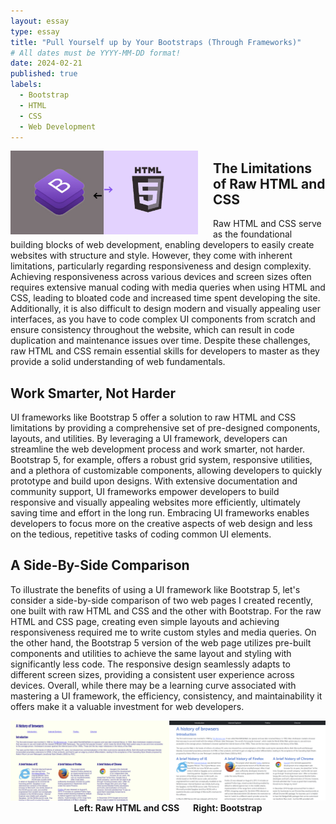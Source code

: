 ```yaml
---
layout: essay
type: essay
title: "Pull Yourself up by Your Bootstraps (Through Frameworks)"
# All dates must be YYYY-MM-DD format!
date: 2024-02-21
published: true
labels:
  - Bootstrap
  - HTML
  - CSS
  - Web Development
---
```


<img style="margin-right: 1.5rem" align="left" height="auto" width="300" src="../img/bootstrap.jpg" />

## The Limitations of Raw HTML and CSS

  Raw HTML and CSS serve as the foundational building blocks of web development, enabling developers to easily create websites with structure and style. However, they come with inherent limitations, particularly regarding responsiveness and design complexity. Achieving responsiveness across various devices and screen sizes often requires extensive manual coding with media queries when using HTML and CSS, leading to bloated code and increased time spent developing the site. Additionally, it is also difficult to design modern and visually appealing user interfaces, as you have to code complex UI components from scratch and ensure consistency throughout the website, which can result in code duplication and maintenance issues over time. Despite these challenges, raw HTML and CSS remain essential skills for developers to master as they provide a solid understanding of web fundamentals.

## Work Smarter, Not Harder

  UI frameworks like Bootstrap 5 offer a solution to raw HTML and CSS limitations by providing a comprehensive set of pre-designed components, layouts, and utilities. By leveraging a UI framework, developers can streamline the web development process and work smarter, not harder. Bootstrap 5, for example, offers a robust grid system, responsive utilities, and a plethora of customizable components, allowing developers to quickly prototype and build upon designs. With extensive documentation and community support, UI frameworks empower developers to build responsive and visually appealing websites more efficiently, ultimately saving time and effort in the long run. Embracing UI frameworks enables developers to focus more on the creative aspects of web design and less on the tedious, repetitive tasks of coding common UI elements.

## A Side-By-Side Comparison

  To illustrate the benefits of using a UI framework like Bootstrap 5, let's consider a side-by-side comparison of two web pages I created recently, one built with raw HTML and CSS and the other with Bootstrap. For the raw HTML and CSS page, creating even simple layouts and achieving responsiveness required me to write custom styles and media queries. On the other hand, the Bootstrap 5 version of the web page utilizes pre-built components and utilities to achieve the same layout and styling with significantly less code. The responsive design seamlessly adapts to different screen sizes, providing a consistent user experience across devices. Overall, while there may be a learning curve associated with mastering a UI framework, the efficiency, consistency, and maintainability it offers make it a valuable investment for web developers.<br>

<p align="center">
  <img width="1000" src="../img/comparison.png" /><br>
  <b>Left: Raw HTML and CSS</b> &emsp; <b>Right: Bootstrap</b>
</p>
